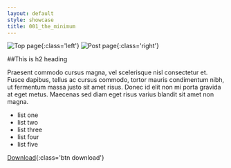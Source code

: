 ```yaml
---
layout: default
style: showcase
title: 001_the_minimum
---
```

![Top page](http://placehold.it/460x395){:class='left'}
![Post page](http://placehold.it/460x395){:class='right'}

##This is h2 heading

Praesent commodo cursus magna, vel scelerisque nisl consectetur et. Fusce dapibus, tellus ac cursus commodo, tortor mauris condimentum nibh, ut fermentum massa justo sit amet risus.
Donec id elit non mi porta gravida at eget metus. Maecenas sed diam eget risus varius blandit sit amet non magna.

* list one
* list two
* list three
* list four
* list five

[Download](https://github.com/studiomohawk){:class='btn download'}
